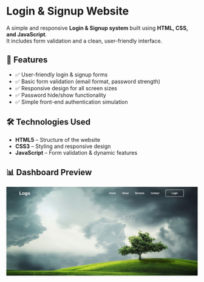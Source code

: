 # Login & Signup Website

A simple and responsive **Login & Signup system** built using **HTML, CSS, and JavaScript**.  
It includes form validation and a clean, user-friendly interface.

## 🚀 Features
- ✅ User-friendly login & signup forms  
- ✅ Basic form validation (email format, password strength)  
- ✅ Responsive design for all screen sizes  
- ✅ Password hide/show functionality  
- ✅ Simple front-end authentication simulation  

## 🛠️ Technologies Used
- **HTML5** – Structure of the website  
- **CSS3** – Styling and responsive design  
- **JavaScript** – Form validation & dynamic features  

## 📊 Dashboard Preview

![Dashboard Screenshot](new.JPG)
